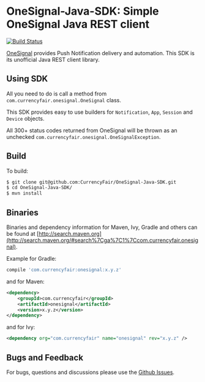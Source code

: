 # OneSignal-Java-SDK: Simple OneSignal Java REST client

[![Build Status](https://travis-ci.com/CurrencyFair/OneSignal-Java-SDK.svg?token=5NAhngxk5qpm2qmLg8uz&branch=master)](https://travis-ci.com/CurrencyFair/OneSignal-Java-SDK)

[OneSignal](https://onesignal.com/) provides Push Notification delivery and automation. This SDK is its unofficial Java REST client library.

## Using SDK
All you need to do is call a method from `com.currencyfair.onesignal.OneSignal` class.

This SDK provides easy to use builders for `Notification`, `App`, `Session` and `Device` objects.

All 300+ status codes returned from OneSignal will be thrown as an unchecked `com.currencyfair.onesignal.OneSignalException`.

## Build
To build:
```bash
$ git clone git@github.com:CurrencyFair/OneSignal-Java-SDK.git
$ cd OneSignal-Java-SDK/
$ mvn install
```

## Binaries
Binaries and dependency information for Maven, Ivy, Gradle and others can be found at [http://search.maven.org](http://search.maven.org/#search%7Cga%7C1%7Ccom.currencyfair.onesignal).

Example for Gradle:
```groovy
compile 'com.currencyfair:onesignal:x.y.z'
```

and for Maven:
```xml
<dependency>
    <groupId>com.currencyfair</groupId>
    <artifactId>onesignal</artifactId>
    <version>x.y.z</version>
</dependency>
```
and for Ivy:
```xml
<dependency org="com.currencyfair" name="onesignal" rev="x.y.z" />
```

## Bugs and Feedback
For bugs, questions and discussions please use the [Github Issues](https://github.com/CurrencyFair/OneSignal-Java-SDK/issues).
